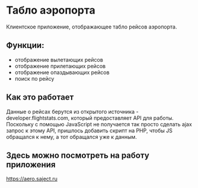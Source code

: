 # Табло аэропорта

Клиентское приложение, отображающее табло рейсов аэропорта.
## Функции:
- отображение вылетающих рейсов
- отображение прилетающих рейсов
- отображение опаздывающих рейсов
- поиск по рейсу

## Как это работает
Данные о рейсах берутся из открытого источника - developer.flightstats.com, который предоставляет API для работы. Поскольку с помощью JavaScript не получается так просто сделать ajax запрос к этому API, пришлось добавить скрипт на PHP, чтобы JS обращался к нему, а тот обращался уже к данным.

## Здесь можно посмотреть на работу приложения
https://aero.saject.ru
